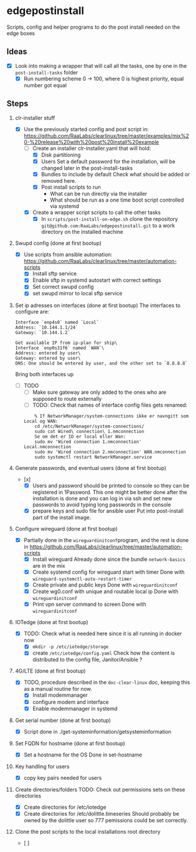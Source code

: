# edgepostinstall

Scripts, config and helper programs to do the post install needed on the edge boxes

## Ideas

- [x] Look into making a wrapper that will call all the tasks, one by one in the `post-install-tasks` folder
  - [x] Run numbering scheme
  0 -> 100, where 0 is highest priority, equal number got equal

## Steps

1. clr-installer stuff
    - [x] Use the previously started config and post script in:\
    <https://github.com/RaaLabs/clearlinux/tree/master/examples/mix%20-%20release%20with%20post%20install%20example>
        - [ ] Create an installer clr-installer.yaml that will hold:
            - [x] Disk partitioning
            - [x] Users
                Set a default password for the installation, will be changed later in the post-install-tasks
            - [x] Bundles to include by default
                Check what should be added or removed here.
            - [x] Post install scripts to run
                - What can be run directly via the installer
                - What should be run as a one time boot script controlled via systemd
        - [x] Create a wrapper script scripts to call the other tasks
            - [x] In `scripts/post-install-on-edge.sh` clone the repository `git@github.com:RaaLabs/edgepostinstall.git` to a work directory on the installed machine

2. Swupd config (done at first bootup)
    - [x] Use scripts from ansible automation:\
    <https://github.com/RaaLabs/clearlinux/tree/master/automation-scripts>
        - [x] Install sftp service
        - [x] Enable sftp in systemd autostart with correct settings
        - [x] Set correct swupd config
        - [x] set swupd mirror to local sftp service

3. Set ip adresses on interfaces (done at first bootup)
    The interfaces to configure are:

    ```text
    Interface `enp4s0` named `Local`
    Address: `10.144.1.1/24`
    Gateway: `10.144.1.2`
    ```

    ```text
    Get available IP from ip-plan for ship\
    Interface `enp0s31f6` named `WAN`\
    Address: entered by user\
    Gateway: entered by user\
    DNS: One should be entered by user, and the other set to `8.8.8.8`
    ```

    Bring both interfaces up

    - [ ] TODO
        - [ ] Make sure gateway are only added to the ones who are supposed to route externally
        - [ ] TODO: Check that names of interface config files gets renamed:

        ```text
            % If NetworkManager/system-connections ikke er navngitt som Local og WAN:
            cd /etc/NetworkManager/system-connections/
            sudo cat Wired\ connection\ 1.nmconnection
            Se om det er ID er local eller Wan:
            sudo mv 'Wired connection 1.nmconnection' Local.nmconnection
            sudo mv 'Wired connection 2.nmconnection' WAN.nmconnection
            sudo systemctl restart NetworkManager.service
        ```

4. Generate passwords, and eventual users (done at first bootup)
    - [x]
        - [x] Users and password should be printed to console so they can be registered in 1Password.
        This one might be better done after the installation is done and you can log in via ssh and set new passwords to avoid typing long passwords in the console
        - [x] prepare keys and sudo file for ansible user
        Put into post-install part of the install image.

5. Configure wireguard (done at first bootup)
    - [x] Partially done in the `wireguardinitconf`program, and the rest is done in <https://github.com/RaaLabs/clearlinux/tree/master/automation-scripts>
        - [x] Install wireguard
        Already done since the bundle `network-basics` are in the mix
        - [x] Create systemd config for wireguard start with timer
        Done with `wireguard-systemctl-auto-restart-timer`
        - [x] Create private and public keys
        Done with `wireguardinitconf`
        - [x] Create wg0.conf with unique and routable local ip
        Done with `wireguardinitconf`
        - [x] Print vpn server command to screen
        Done with `wireguardinitconf`

6. IOTedge (done at first bootup)
    - [x] TODO: Check what is needed here since it is all running in docker now
        - [x] `mkdir -p /etc/iotedge/storage`
        - [x] create `/etc/iotedge/config.yaml`
        Check how the content is distributed to the config file, Janitor/Ansible ?

7. 4G/LTE (done at first bootup)
    - [x] TODO, procedure described in the `doc-clear-linux` doc, keeping this as a manual routine for now.
        - [x] Install modemmanager
        - [x] configure modem and interface
        - [x] Enable modemmanager in systemd

8. Get serial number (done at first bootup)
    - [x] Script done in ./get-systeminformation/getsysteminformation

9. Set FQDN for hostname (done at first bootup)
    - [x] Set a hostname for the OS
    Done in set-hostname

10. Key handling for users
    - [x] copy key pairs needed for users

11. Create directories/folders
    TODO: Check out permissions sets on these directories
    - [x] Create directories for /etc/iotedge
    - [x] Create directories for /etc/dolittle.timeseries
    Should probably be owned by the dolittle user so 777 pemissions could be set correctly.

12. Clone the post scripts to the local installations root directory
    - [ ]
